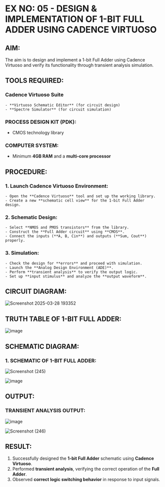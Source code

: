 # EX NO: 05 - DESIGN & IMPLEMENTATION OF 1-BIT FULL ADDER USING CADENCE VIRTUOSO

## AIM:
The aim is to design and implement a 1-bit Full Adder using Cadence Virtuoso and verify its functionality through transient analysis simulation.

## TOOLS REQUIRED:
### Cadence Virtuoso Suite
~~~
- **Virtuoso Schematic Editor** (for circuit design)
- **Spectre Simulator** (for circuit simulation)
~~~
### PROCESS DESIGN KIT (PDK):
- CMOS technology library

### COMPUTER SYSTEM:
- Minimum **4GB RAM** and a **multi-core processor**

## PROCEDURE:

### 1. Launch Cadence Virtuoso Environment:
~~~
- Open the **Cadence Virtuoso** tool and set up the working library.
- Create a new **schematic cell view** for the 1-bit Full Adder design.
~~~
### 2. Schematic Design:
~~~
- Select **NMOS and PMOS transistors** from the library.
- Construct the **Full Adder circuit** using **CMOS**.
- Connect the inputs (**A, B, Cin**) and outputs (**Sum, Cout**) properly.
~~~
### 3. Simulation:
~~~
- Check the design for **errors** and proceed with simulation.
- Launch the **Analog Design Environment (ADE)**.
- Perform **transient analysis** to verify the output logic.
- Set up **input stimulus** and analyze the **output waveform**.
~~~
## CIRCUIT DIAGRAM:
![Screenshot 2025-03-28 193352](https://github.com/user-attachments/assets/08a3dce3-1de0-4f1e-b050-7c3569490edd)


## TRUTH TABLE OF 1-BIT FULL ADDER:
![image](https://github.com/user-attachments/assets/328fae3c-b83a-4cd6-b394-54323dc59673)


## SCHEMATIC DIAGRAM:
### 1. SCHEMATIC OF 1-BIT FULL ADDER:
![Screenshot (245)](https://github.com/user-attachments/assets/0b978fcf-a0e1-4657-ac81-5e5b2b82e754)

![image](https://github.com/user-attachments/assets/1a962018-9d6b-4246-ab5f-424602551e87)



## OUTPUT:
### TRANSIENT ANALYSIS OUTPUT:
![image](https://github.com/user-attachments/assets/e0108848-fbf5-446a-8dcc-00cdddef2cb9)

![Screenshot (246)](https://github.com/user-attachments/assets/b8398e79-9639-44a5-962c-d3870ab603e3)


## RESULT:
1. Successfully designed the **1-bit Full Adder** schematic using **Cadence Virtuoso**.
2. Performed **transient analysis**, verifying the correct operation of the **Full Adder**.
3. Observed **correct logic switching behavior** in response to input signals.
